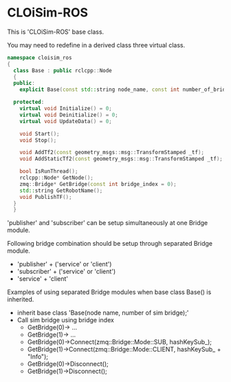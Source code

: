 # CLOiSim-ROS

This is 'CLOiSim-ROS' base class.

You may need to redefine in a derived class three virtual class.

```c++
namespace cloisim_ros
{
  class Base : public rclcpp::Node
  {
  public:
    explicit Base(const std::string node_name, const int number_of_bridge = 1);

  protected:
    virtual void Initialize() = 0;
    virtual void Deinitialize() = 0;
    virtual void UpdateData() = 0;

    void Start();
    void Stop();

    void AddTf2(const geometry_msgs::msg::TransformStamped _tf);
    void AddStaticTf2(const geometry_msgs::msg::TransformStamped _tf);

    bool IsRunThread();
    rclcpp::Node* GetNode();
    zmq::Bridge* GetBridge(const int bridge_index = 0);
    std::string GetRobotName();
    void PublishTF();
  }
  }
```

'publisher' and 'subscriber' can be setup simultaneously at one Bridge module.

Following bridge combination should be setup through separated Bridge module.

- 'publisher' + ('service' or 'client')
- 'subscriber' + ('service' or 'client')
- 'service' + 'client'

Examples of using separated Bridge modules when base class Base() is inherited.

- inherit base class 'Base(node name, number of sim bridge);'
- Call sim bridge using bridge index
  - GetBridge(0)-> ...
  - GetBridge(1)-> ...
  - GetBridge(0)->Connect(zmq::Bridge::Mode::SUB, hashKeySub_);
  - GetBridge(1)->Connect(zmq::Bridge::Mode::CLIENT, hashKeySub_ + "Info");
  - GetBridge(0)->Disconnect();
  - GetBridge(1)->Disconnect();
